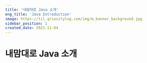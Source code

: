 ```yaml
---
title: '내맘대로 Java 소개'
eng_title: 'Java Introduction'
image: https://til.qriositylog.com/img/m_banner_background.jpg
sidebar_position: 1
created_date: 2021-11-04
---
```


# 내맘대로 Java 소개